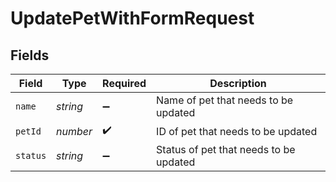 # UpdatePetWithFormRequest


## Fields

| Field                                  | Type                                   | Required                               | Description                            |
| -------------------------------------- | -------------------------------------- | -------------------------------------- | -------------------------------------- |
| `name`                                 | *string*                               | :heavy_minus_sign:                     | Name of pet that needs to be updated   |
| `petId`                                | *number*                               | :heavy_check_mark:                     | ID of pet that needs to be updated     |
| `status`                               | *string*                               | :heavy_minus_sign:                     | Status of pet that needs to be updated |